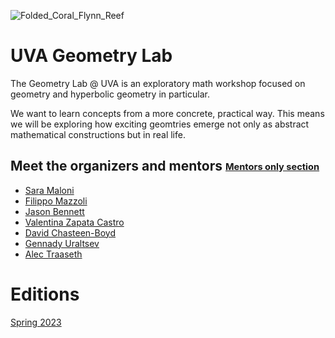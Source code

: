 ![Folded_Coral_Flynn_Reef](https://user-images.githubusercontent.com/7040974/191885554-2213debe-ee84-4025-968a-20258f257fb0.jpg)


# UVA Geometry Lab

The Geometry Lab @ UVA is an exploratory math workshop focused on geometry and hyperbolic geometry in particular.

We want to learn concepts from a more concrete, practical way. This means we will be exploring how exciting geomtries emerge not only as abstract mathematical constructions but in real life. 

## Meet the organizers and mentors <sub><sup> [Mentors only section](https://github.com/geolab-UVA/Mentors/discussions)</sup></sub>


- [Sara Maloni](https://math.virginia.edu/people/sm4cw/)
- [Filippo Mazzoli](https://filippomazzoli.github.io/)
- [Jason Bennett](https://learningdesign.as.virginia.edu/jason-bennett)
- [Valentina Zapata Castro](https://math.virginia.edu/people/vz6an/)
- [David Chasteen-Boyd](https://math.virginia.edu/people/kxk2dr/)
- [Gennady Uraltsev](https://guraltsev.github.io/)
- [Alec Traaseth](https://sites.google.com/view/alec-traaseth/?pli=1)


# Editions

[Spring 2023](https://github.com/geolab-UVA/geolab-UVA-Spring2023)
